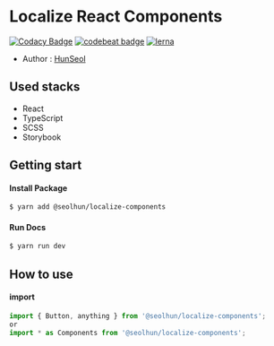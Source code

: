 # Localize React Components
<!-- 
[![CircleCI](https://circleci.com/gh/Seolhun/localize-components/tree/master.svg?style=svg)](https://circleci.com/gh/Seolhun/localize-components/tree/master) 
-->
[![Codacy Badge](https://api.codacy.com/project/badge/Grade/2f4e28800ffd40f49437308309cbae45)](https://app.codacy.com/app/shun10114/localize-components?utm_source=github.com&utm_medium=referral&utm_content=Seolhun/localize-components&utm_campaign=badger)
[![codebeat badge](https://codebeat.co/badges/5f191928-a3e9-469d-beed-445bb4cde65d)](https://codebeat.co/projects/github-com-seolhun-localize-components-master)
[![lerna](https://img.shields.io/badge/maintained%20with-lerna-cc00ff.svg)](https://lernajs.io/)

- Author : [HunSeol](https://github.com/Seolhun/)

## Used stacks
- React
- TypeScript
- SCSS
- Storybook

## Getting start
#### Install Package
```bash
$ yarn add @seolhun/localize-components
```

#### Run Docs
```bash
$ yarn run dev
```

## How to use
#### import
```js
import { Button, anything } from '@seolhun/localize-components';
or 
import * as Components from '@seolhun/localize-components';
```
